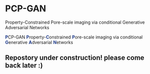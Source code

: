 # PCP-GAN
Property-Constrained Pore-scale imaging via conditional Generative Adversarial Networks

<span style="color:#1e3a8a; font-weight:bold;">P</span>CP-GAN
<span style="color:#1e3a8a; font-weight:bold;">P</span>roperty-<span style="color:#1e3a8a; font-weight:bold;">C</span>onstrained <span style="color:#1e3a8a; font-weight:bold;">P</span>ore-scale imaging via conditional <span style="color:#1e3a8a; font-weight:bold;">G</span>enerative <span style="color:#1e3a8a; font-weight:bold;">A</span>dversarial <span style="color:#1e3a8a; font-weight:bold;">N</span>etworks


## Repostory under construction! please come back later :)
